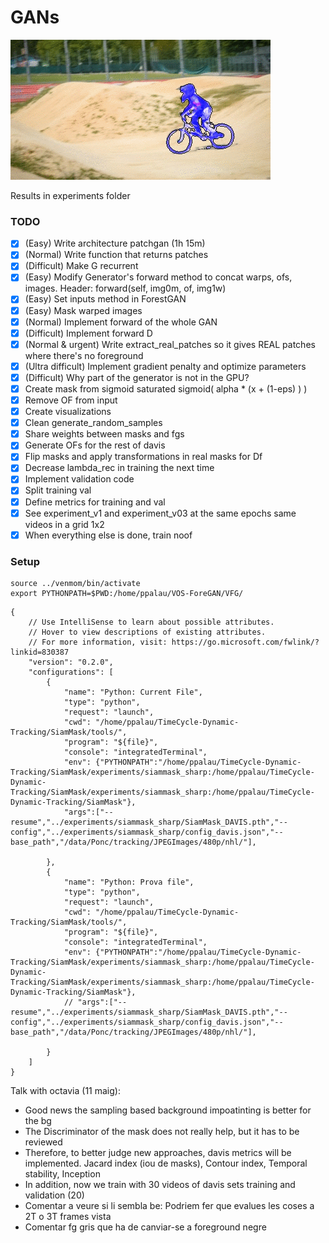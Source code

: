 # GANs
![GitHub Logo](/results/imgs/dmask-prop/training/dmaskprop_bmxbumps.gif)

Results in experiments folder

### TODO

 - [x] (Easy) Write architecture patchgan (1h 15m)
 - [x] (Normal) Write function that returns patches
 - [x] (Difficult) Make G recurrent
 - [x] (Easy) Modify Generator's forward method to concat warps, ofs, images. Header: forward(self, img0m, of, img1w)
 - [x] (Easy) Set inputs method in ForestGAN
 - [x] (Easy) Mask warped images
 - [x] (Normal) Implement forward of the whole GAN
 - [x] (Difficult) Implement forward D
 - [x] (Normal & urgent) Write extract_real_patches so it gives REAL patches where there's no foreground
 - [x] (Ultra difficult) Implement gradient penalty and optimize parameters
 - [x] (Difficult) Why part of the generator is not in the GPU?
 - [x] Create mask from sigmoid saturated sigmoid( alpha * (x  + (1-eps) ) )
 - [x] Remove OF from input
 - [x] Create visualizations
 - [x] Clean generate_random_samples
 - [x] Share weights between masks and fgs
 - [x] Generate OFs for the rest of davis
 - [x] Flip masks and apply transformations in real masks for Df
 - [x] Decrease lambda_rec in training the next time
 - [x] Implement validation code
 - [x] Split training val
 - [x] Define metrics for training and val
 - [x] See experiment_v1 and experiment_v03 at the same epochs same videos in a grid 1x2
 - [x] When everything else is done, train noof

### Setup

```
source ../venmom/bin/activate
export PYTHONPATH=$PWD:/home/ppalau/VOS-ForeGAN/VFG/
```
```
{
    // Use IntelliSense to learn about possible attributes.
    // Hover to view descriptions of existing attributes.
    // For more information, visit: https://go.microsoft.com/fwlink/?linkid=830387
    "version": "0.2.0",
    "configurations": [
        {
            "name": "Python: Current File",
            "type": "python",
            "request": "launch",
            "cwd": "/home/ppalau/TimeCycle-Dynamic-Tracking/SiamMask/tools/",
            "program": "${file}",
            "console": "integratedTerminal",
            "env": {"PYTHONPATH":"/home/ppalau/TimeCycle-Dynamic-Tracking/SiamMask/experiments/siammask_sharp:/home/ppalau/TimeCycle-Dynamic-Tracking/SiamMask/experiments/siammask_sharp:/home/ppalau/TimeCycle-Dynamic-Tracking/SiamMask"},
            "args":["--resume","../experiments/siammask_sharp/SiamMask_DAVIS.pth","--config","../experiments/siammask_sharp/config_davis.json","--base_path","/data/Ponc/tracking/JPEGImages/480p/nhl/"],
            
        },
        {
            "name": "Python: Prova file",
            "type": "python",
            "request": "launch",
            "cwd": "/home/ppalau/TimeCycle-Dynamic-Tracking/SiamMask/tools/",
            "program": "${file}",
            "console": "integratedTerminal",
            "env": {"PYTHONPATH":"/home/ppalau/TimeCycle-Dynamic-Tracking/SiamMask/experiments/siammask_sharp:/home/ppalau/TimeCycle-Dynamic-Tracking/SiamMask/experiments/siammask_sharp:/home/ppalau/TimeCycle-Dynamic-Tracking/SiamMask"},
            // "args":["--resume","../experiments/siammask_sharp/SiamMask_DAVIS.pth","--config","../experiments/siammask_sharp/config_davis.json","--base_path","/data/Ponc/tracking/JPEGImages/480p/nhl/"],
            
        }
    ]
}
```


Talk with octavia (11 maig):

 - Good news the sampling based background impoatinting is better for the bg
 - The Discriminator of the mask does not really help, but it has to be reviewed
 - Therefore, to better judge new approaches, davis metrics will be implemented. Jacard index (iou de masks), Contour index, Temporal stability, Inception
 - In addition, now we train with 30 videos of davis sets training and validation (20)
 - Comentar a veure si li sembla be: Podriem fer que evalues les coses a 2T o 3T frames vista
 - Comentar fg gris que ha de canviar-se a foreground negre